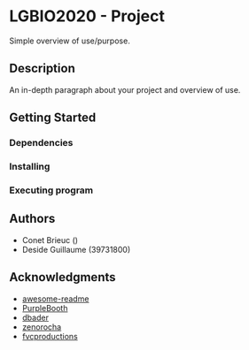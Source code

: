 # LGBIO2020 - Project

Simple overview of use/purpose.

## Description

An in-depth paragraph about your project and overview of use.

## Getting Started

### Dependencies


### Installing



### Executing program


## Authors
* Conet Brieuc ()
* Deside Guillaume (39731800)


## Acknowledgments

* [awesome-readme](https://github.com/matiassingers/awesome-readme)
* [PurpleBooth](https://gist.github.com/PurpleBooth/109311bb0361f32d87a2)
* [dbader](https://github.com/dbader/readme-template)
* [zenorocha](https://gist.github.com/zenorocha/4526327)
* [fvcproductions](https://gist.github.com/fvcproductions/1bfc2d4aecb01a834b46)